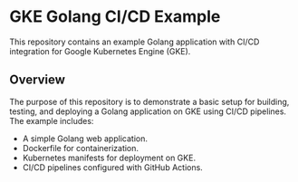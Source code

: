 # GKE Golang CI/CD Example

This repository contains an example Golang application with CI/CD integration for Google Kubernetes Engine (GKE).

## Overview

The purpose of this repository is to demonstrate a basic setup for building, testing, and deploying a Golang application on GKE using CI/CD pipelines. The example includes:

- A simple Golang web application.
- Dockerfile for containerization.
- Kubernetes manifests for deployment on GKE.
- CI/CD pipelines configured with GitHub Actions.
